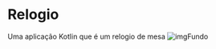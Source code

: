 # Relogio
 Uma aplicação Kotlin que é um relogio de mesa 
![imgFundo](https://github.com/TafariDragon/Relogio/assets/106206000/4a5ed37b-2dd7-466c-b703-c7a5ce4ad206)

